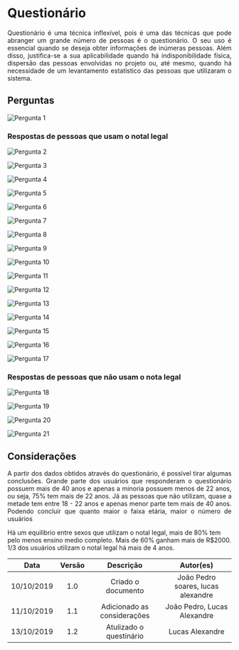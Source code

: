 # Questionário
<p align="justify">
Questionário é uma técnica inflexível, pois é uma das técnicas que pode abranger um grande número de pessoas é o questionário. O seu uso é essencial quando se deseja obter informações de inúmeras pessoas. Além disso, justifica-se a sua aplicabilidade quando há indisponibilidade física, dispersão das pessoas envolvidas no projeto ou, até mesmo, quando há necessidade de um levantamento estatístico das pessoas que utilizaram o sistema.
</p>

## Perguntas



![Pergunta 1](img/grafico1.png)

### Respostas de pessoas que usam o notal legal

![Pergunta 2](img/grafico2.png)

![Pergunta 3](img/grafico3.png)

![Pergunta 4](img/grafico4.png)

![Pergunta 5](img/grafico5.png)

![Pergunta 6](img/grafico6.png)

![Pergunta 7](img/grafico7.png)

![Pergunta 8](img/grafico8.png)

![Pergunta 9](img/grafico9.png)

![Pergunta 10](img/grafico10.png)

![Pergunta 11](img/grafico11.png)

![Pergunta 12](img/grafico12.png)


![Pergunta 13](img/grafico13.png)

![Pergunta 14](img/grafico14.png)

![Pergunta 15](img/grafico15.png)

![Pergunta 16](img/grafico16.png)

![Pergunta 17](img/grafico17.png)


### Respostas de pessoas que não usam o nota legal


![Pergunta 18](img/grafico18.png)

![Pergunta 19](img/grafico19.png)

![Pergunta 20](img/grafico20.png)

![Pergunta 21](img/grafico21.png)



## Considerações

<p align="justify">
A partir dos dados obtidos através do questionário, é possível tirar algumas conclusões. Grande parte dos usuários que responderam o questionário possuem mais de 40 anos e apenas a minoria possuem menos de 22 anos, ou seja, 75% tem mais de 22 anos. Já as pessoas que não utilizam, quase a metade tem entre 18 - 22 anos e apenas menor parte tem mais de 40 anos. Podendo concluir que quanto maior o faixa etária, maior o número de usuários

Há um equilibrio entre sexos que utilizam o notal legal, mais de 80% tem pelo menos ensino medio completo. Mais de 60% ganham mais de R$2000. 1/3 dos usuários utilizam o notal legal há mais de 4 anos.


|   Data   | Versão |           Descrição           |             Autor(es)              |
|:--------:|:------:|:-----------------------------:|:----------------------------------:|
| 10/10/2019 |  1.0   |   Criado o documento    |  João Pedro soares, lucas alexandre|
|11/10/2019| 1.1 | Adicionado as considerações| João Pedro, Lucas Alexandre|
|13/10/2019| 1.2 | Atulizado o questinário| Lucas Alexandre |
